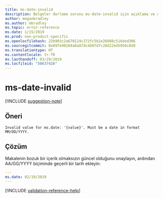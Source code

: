 ```yaml
---
title: ms-date-invalid
description: Belgeler derleme sorunu ms-date-invalid için açıklama ve çözüm
author: meganbradley
ms.author: mbradley
ms.topic: error-reference
ms.date: 1/15/2019
ms.prod: non-product-specific
ms.openlocfilehash: 22b903c2a670124c272fc5b1e26088c516ded306
ms.sourcegitcommit: 8e897e90268a8a87dc4b97d7c28d22ed5950c8d9
ms.translationtype: HT
ms.contentlocale: tr-TR
ms.lasthandoff: 03/29/2019
ms.locfileid: "58637426"
---
```

# <a name="ms-date-invalid"></a>ms-date-invalid

[!INCLUDE [suggestion-note](includes/suggestion-note.md)]

## <a name="suggestion"></a>Öneri

`Invalid value for ms.date: '{value}'. Must be a date in format MM/DD/YYYY.`

## <a name="resolution"></a>Çözüm

Makalenin bozuk bir içerik olmaksızın güncel olduğunu onaylayın, ardından AA/GG/YYYY biçiminde geçerli bir tarih ekleyin:

```yml
---
ms.date: 02/19/2019
---
```

<!--make sure to add this file to your includes folder and verify the path-->
[!INCLUDE [validation-reference-help](includes/validation-reference-help.md)]

